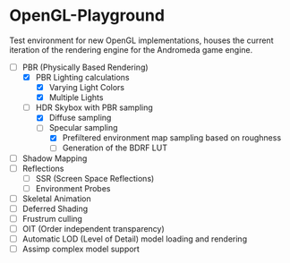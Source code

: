 # OpenGL-Playground
Test environment for new OpenGL implementations, houses the current iteration of the rendering engine for the Andromeda game engine.
- [ ] PBR (Physically Based Rendering)
  - [X] PBR Lighting calculations
    - [X] Varying Light Colors
    - [X] Multiple Lights
  - [ ] HDR Skybox with PBR sampling
    - [X] Diffuse sampling
    - [ ] Specular sampling
      - [X] Prefiltered environment map sampling based on roughness
      - [ ] Generation of the BDRF LUT
- [ ] Shadow Mapping
- [ ] Reflections
  - [ ] SSR (Screen Space Reflections)
  - [ ] Environment Probes
- [ ] Skeletal Animation
- [ ] Deferred Shading
- [ ] Frustrum culling
- [ ] OIT (Order independent  transparency)
- [ ] Automatic LOD (Level of Detail) model loading and rendering
- [ ] Assimp complex model support
